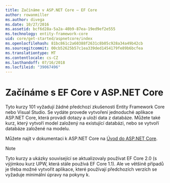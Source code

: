 ```yaml
---
title: Začínáme v ASP.NET Core – EF Core
author: rowanmiller
ms.author: divega
ms.date: 10/27/2016
ms.assetid: bcf6d28a-5a2a-40b9-87ea-19ed9ef2e555
ms.technology: entity-framework-core
uid: core/get-started/aspnetcore/index
ms.openlocfilehash: 81bc861c2a60388f2631c8b05c928a34a49b42cb
ms.sourcegitcommit: 00cb52625b57c1ea339ded1454179fe89b6bcfea
ms.translationtype: MT
ms.contentlocale: cs-CZ
ms.lasthandoff: 07/16/2018
ms.locfileid: "39067496"
---
```

# <a name="getting-started-with-ef-core-on-aspnet-core"></a>Začínáme s EF Core v ASP.NET Core

Tyto kurzy 101 vyžadují žádné předchozí zkušenosti Entity Framework Core nebo Visual Studio. Se vydáte provede vytvoření jednoduché aplikace ASP.NET Core, která provádí dotazy a uloží data z databáze. Můžete také kurz, který vytvoří model založený na existující databázi, nebo se vytvoří databáze založené na modelu.

Můžete najít v dokumentaci k ASP.NET Core na [Úvod do ASP.NET Core](/aspnet/core/).

> [!NOTE]  
> Tyto kurzy a ukázky související se aktualizovaly používat EF Core 2.0 (s výjimkou kurz UPW, která stále používá EF Core 1.1). Ale ve většině případů je třeba možné vytvořit aplikace, které používají předchozích verzích se vyžaduje minimální úpravy na pokyny k.
